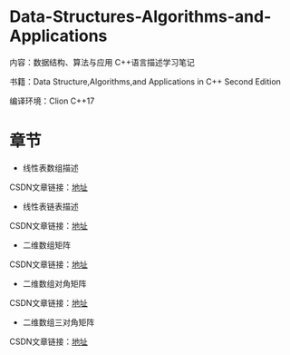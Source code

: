 # Data-Structures-Algorithms-and-Applications
内容：数据结构、算法与应用 C++语言描述学习笔记

书籍：Data Structure,Algorithms,and Applications in C++ Second Edition

编译环境：Clion    C++17

# 章节

+ 线性表数组描述

CSDN文章链接：[地址](https://blog.csdn.net/weixin_44410704/article/details/128354867)

+ 线性表链表描述

CSDN文章链接：[地址](https://blog.csdn.net/weixin_44410704/article/details/128364510)

+ 二维数组矩阵

CSDN文章链接：[地址](https://blog.csdn.net/weixin_44410704/article/details/132899133)

+ 二维数组对角矩阵

CSDN文章链接：[地址](https://blog.csdn.net/weixin_44410704/article/details/132899343)

+ 二维数组三对角矩阵

CSDN文章链接：[地址](https://blog.csdn.net/weixin_44410704/article/details/132899643)

